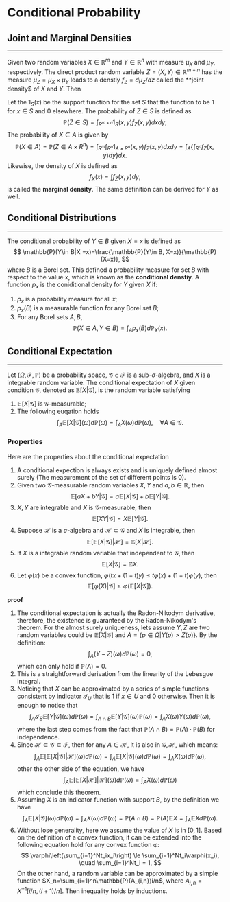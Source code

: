 # Conditional Probability

## Joint and Marginal Densities
---
Given two random variables $X\in \mathbb{R}^m$ and $Y\in\mathbb{R}^n$ with measure $\mu_X$ and $\mu_Y$, respectively. The direct product random variable $Z=(X,Y)\in\mathbb{R}^{m+n}$ has the measure $\mu_Z=\mu_X\times \mu_Y$ leads to a denstiy $f_Z=d\mu_Z/dz$ called the **joint density$ of $X$ and $Y$. Then 

Let the $1_S(x)$ be the support function for the set $S$ that the function to be 1 for $x\in S$ and 0 elsewhere. The probability of $Z\in S$ is defined as
$$
\mathbb{P}(Z\in S) = \int_{R^{m+n}}1_S(x,y)f_Z(x,y)dxdy,
$$
The probability of $X\in A$ is given by
$$
\mathbb{P}(X\in A) = \mathbb{P}(Z\in A\times R^n) = \int_{R^m}\int_{R^n} 1_{A\times R^{n}}(x,y) f_Z(x,y)dxdy=\int_A\left\lbrace\int_{R^n}f_Z(x,y)dy\right\rbrace dx.
$$
Likewise, the density of $X$ is defined as
$$
f_X(x)=\int f_Z(x,y)dy,
$$
is called the **marginal density**. The same definition can be derived for $Y$ as well.
## Conditional Distributions
---
The conditional probability of $Y\in B$ given $X=x$ is defined as
$$
\mathbb{P}(Y\in B|X =x)=\frac{\mathbb{P}(Y\in B, X=x)}{\mathbb{P}(X=x)},
$$
where $B$ is a Borel set. This defined a probability measure for set $B$ with respect to the value $x$, which is known as the **conditional denstiy**. A function  $p_x$ is the coniditional density for $Y$ given $X$ if:
1. $p_x$ is a probability measure for all $x$;
2. $p_x(B)$ is a measurable function for any Borel set $B$;
3. For any Borel sets $A,B$,
$$
\mathbb{P}(X\in A, Y\in B)=\int_A p_x(B)d\mathbb{P}_X(x).
$$


## Conditional Expectation
---
Let $(\Omega, \mathcal{F}, \mathbb{P})$ be a probability space, $\mathcal{G}\subset \mathcal{F}$ is a sub-$\sigma$-algebra, and $X$ is a integrable random variable. The conditional expectation of $X$ given condition $\mathcal{G}$, denoted as $\mathbb{E}[X|\mathcal{G}]$, is the random variable satisfying
1. $\mathbb{E}[X|\mathcal{G}]$ is $\mathcal{G}$-measurable;
2. The following euqation holds
$$
\int_A\mathbb{E}[X|\mathcal{G}](\omega)d\mathbb{P}(\omega) = \int_A X(\omega)d\mathbb{P}(\omega),\quad \forall A\in \mathcal{G}.
$$

### Properties

Here are the properties about the conditional expectation
1. A conditional expection is always exists and is uniquely defined almost surely (The measurement of the set of different points is 0).
2. Given two $\mathcal{G}$-measurable random variables $X,Y$ and $a,b\in\mathbb{R}$, then
$$
\mathbb{E}[aX+bY|\mathcal{G}]=a\mathbb{E}[X|\mathcal{G}]+b\mathbb{E}[Y|\mathcal{G}].
$$
3. $X,Y$ are integrable and $X$ is $\mathcal{G}$-measurable, then
$$
\mathbb{E}[XY|\mathcal{G}] = X\mathbb{E}[Y|\mathcal{G}].
$$
4. Suppose $\mathcal{H}$ is a $\sigma$-algebra and $\mathcal{H}\subset \mathcal{G}$ and $X$ is integrable, then
$$
\mathbb{E}\big[\mathbb{E}[X|\mathcal{G}]\big | \mathcal{H}\big]=\mathbb{E}[X|\mathcal{H}].
$$
5. If $X$ is a integrable random variable that independent to $\mathcal{G}$, then
$$
\mathbb{E}[X|\mathcal{G}]=\mathbb{E}X.
$$
6. Let $\varphi(x)$ be a convex function, $\varphi(tx+(1-t)y)\le t\varphi(x)+(1-t)\varphi(y)$, then 
$$
\mathbb{E}[\varphi(X)|\mathcal{G}]\ge \varphi(\mathbb{E}[X|\mathcal{G}]).
$$

**proof**
1. The conditional expectation is actually the Radon-Nikodym derivative, therefore, the existence is guaranteed by the Radon-Nikodym's theorem. For the almost surely uniqueness, lets assume $Y,Z$ are two random variables could be $\mathbb{E}[X|\mathcal{G}]$ and $A=\lbrace p\in \Omega| Y(p)>Z(p)\rbrace$. By the definition:
$$
\int_A(Y-Z)(\omega)d\mathbb{P}(\omega) = 0,
$$
which can only hold if $\mathbb{P}(A)=0$.
2. This is a straightforward derivation from the linearity of the Lebesgue integral.
3. Noticing that $X$ can be approximated by a series of simple functions consistent by indicator $\mathcal{I}_U$ that is $1$ if $x\in U$ and 0 otherwise. Then it is enough to notice that
$$
\int_A\mathcal{I}_B\mathbb{E}[Y|\mathcal{G}](\omega )d\mathbb{P}(\omega)=\int_{A\cap B}\mathbb{E}[Y|\mathcal{G}](\omega )\mathbb{P}(\omega)=\int_AX(\omega)Y(\omega)d\mathbb{P}(\omega),
$$ 
where the last step comes from the fact that $\mathbb{P}(A\cap B) =\mathbb{P}(A)\cdot\mathbb{P}(B)$ for independence.
4. Since $\mathcal{H}\subset\mathcal{G}\subset\mathcal{F}$, then for any $A\in\mathcal{H}$, it is also in $\mathcal{G},\mathcal{H}$, which means:
$$
\int_A \mathbb{E}\big[\mathbb{E}[X|\mathcal{G}]\big | \mathcal{H}\big](\omega)d\mathbb{P}(\omega ) =\int_A\mathbb{E}[X|\mathcal{G}](\omega)d\mathbb{P}(\omega ) = \int_AX(\omega)d\mathbb{P}(\omega),
$$
other the other side of the equation, we have
$$
\int_A \mathbb{E}\big[\mathbb{E}[X|\mathcal{H}]\big | \mathcal{H}\big](\omega)d\mathbb{P}(\omega ) = \int_AX(\omega)d\mathbb{P}(\omega)
$$
which conclude this theorem.
5. Assuming $X$ is an indicator function with support $B$, by the definition we have
$$
\int_A\mathbb{E}[X|\mathcal{G}](\omega)d\mathbb{P}(\omega) = \int_A X(\omega)d\mathbb{P}(\omega)=\mathbb{P}(A\cap B)=\mathbb{P}(A)\mathbb{E}X = \int_A\mathbb{E}X d\mathbb{P}(\omega).
$$
6. Without lose generality, here we assume the value of $X$ is in $[0,1]$. Based on the definition of a convex function, it can be extended into the following equation hold for any convex function $\varphi$:
$$
\varphi\left(\sum_{i=1}^Nt_ix_i\right) \le \sum_{i=1}^Nt_i\varphi(x_i), \quad \sum_{i=1}^Nt_i = 1,
$$
On the other hand, a random variable can be approximated by a simple function $X_n=\sum_{i=1}^n\mathbb{P}(A_{i,n})i/n$, where $A_{i,n} = X^{-1}[i/n,(i+1)/n]$. Then inequality holds by inductions. 